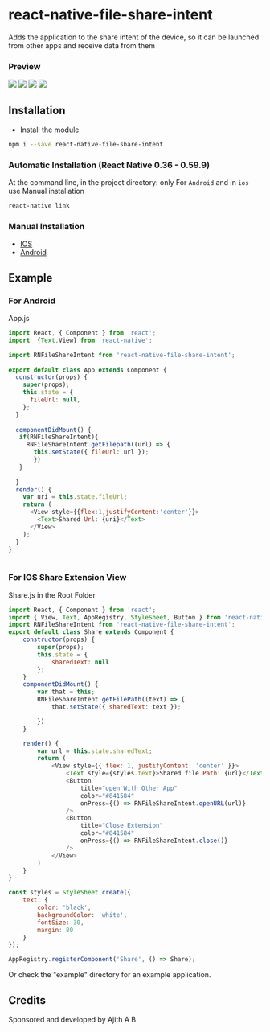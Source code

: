 # react-native-file-share-intent

Adds the application to the share intent of the device, so it can be launched from other apps and receive data from them 


### Preview
<p float="left">
<img src ="https://github.com/ajith-ab/react-native-file-share-intent/blob/master/assets/ios.png" />
<img src ="https://github.com/ajith-ab/react-native-file-share-intent/blob/master/assets/ios_intent.png" />
<img src ="https://github.com/ajith-ab/react-native-file-share-intent/blob/master/assets/android.png" />
<img src ="https://github.com/ajith-ab/react-native-file-share-intent/blob/master/assets/android_intent.png" />
</p>

## Installation

* Install the module

```bash
npm i --save react-native-file-share-intent
```

### Automatic Installation (React Native 0.36 - 0.59.9)

At the command line, in the project directory: only For `Android` and in `ios` use Manual installation

```bash
react-native link
```

### Manual Installation
- <a href="https://github.com/ajith-ab/react-native-file-share-intent/tree/master/ios">IOS</a> 
- <a href="https://github.com/ajith-ab/react-native-file-share-intent/tree/master/android">Android</a>   


## Example

### For Android

App.js

```javascript
import React, { Component } from 'react';
import  {Text,View} from 'react-native';

import RNFileShareIntent from 'react-native-file-share-intent';
 
export default class App extends Component {
  constructor(props) {
    super(props); 
    this.state = {
      fileUrl: null,
    };
  }
 
  componentDidMount() {
   if(RNFileShareIntent){
     RNFileShareIntent.getFilepath((url) => {
       this.setState({ fileUrl: url }); 
       })  
   }
  
  }
  render() {
    var uri = this.state.fileUrl;
    return (
      <View style={{flex:1,justifyContent:'center'}}>
        <Text>Shared Url: {uri}</Text>
      </View>
    );
  }
}
 
```

### For IOS Share Extension View

Share.js in the Root Folder

```javascript
import React, { Component } from 'react';
import { View, Text, AppRegistry, StyleSheet, Button } from 'react-native';
import RNFileShareIntent from 'react-native-file-share-intent';
export default class Share extends Component {
    constructor(props) {
        super(props);
        this.state = {
            sharedText: null
        };
    }
    componentDidMount() {
        var that = this;
        RNFileShareIntent.getFilePath((text) => {
            that.setState({ sharedText: text });

        })
    }

    render() {
        var url = this.state.sharedText;
        return (
            <View style={{ flex: 1, justifyContent: 'center' }}>
                <Text style={styles.text}>Shared file Path: {url}</Text>
                <Button
                    title="open With Other App"
                    color="#841584"
                    onPress={() => RNFileShareIntent.openURL(url)}
                />
                <Button
                    title="Close Extension"
                    color="#841584"
                    onPress={() => RNFileShareIntent.close()}
                />
            </View>
        )
    }
}

const styles = StyleSheet.create({
    text: {
        color: 'black',
        backgroundColor: 'white',
        fontSize: 30,
        margin: 80
    }
});

AppRegistry.registerComponent('Share', () => Share);

```



Or check the "example" directory for an example application.


## Credits

Sponsored and developed by Ajith A B
